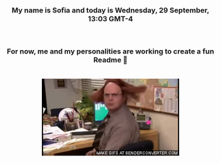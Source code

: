 


<div align="center">
<h3 >My name is Sofia and today is Wednesday, 29 September, 13:03 GMT-4</h3><br>
<h3 >For now, me and my personalities are working to create a fun Readme 👋
</h3><br>
<img src='img/dwight.gif' alt='working...'/>
</div>
